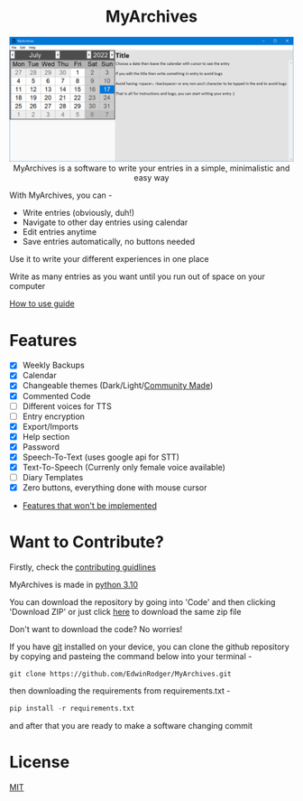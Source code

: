 <div align="center">

# **MyArchives**

![MyArchives GUI](.github/images/MyArchives(2022-07-17).png "MyArchives GUI")
MyArchives is a software to write your entries in a simple, minimalistic and easy way

</div>

With MyArchives, you can -

- Write entries (obviously, duh!)
- Navigate to other day entries using calendar
- Edit entries anytime
- Save entries automatically, no buttons needed

Use it to write your different experiences in one place

Write as many entries as you want until you run out of space on your computer

[How to use guide](docs/how_to_use.md)

# Features

- [x] Weekly Backups
- [x] Calendar
- [x] Changeable themes (Dark/Light/[Community Made](https://github.com/EdwinRodger/MyArchives/blob/main/MyArchives/gui/themes.py#L56))
- [x] Commented Code
- [ ] Different voices for TTS
- [ ] Entry encryption
- [x] Export/Imports
- [x] Help section
- [x] Password
- [x] Speech-To-Text (uses google api for STT)
- [x] Text-To-Speech (Currenly only female voice available)
- [ ] Diary Templates
- [x] Zero buttons, everything done with mouse cursor

- [Features that won't be implemented](docs/unimplemented_features.md)

# Want to Contribute?

Firstly, check the [contributing guidlines](.github/CONTRIBUTING.md)

MyArchives is made in [python 3.10](https://www.python.org/downloads/release/python-3101/)

You can download the repository by going into 'Code' and then clicking 'Download ZIP' or just click [here](https://github.com/EdwinRodger/MyArchives/archive/refs/heads/main.zip) to download the same zip file

Don't want to download the code? No worries!

If you have [git](https://git-scm.com/) installed on your device, you can clone the github repository by copying and pasteing the command below into your terminal -

```git
git clone https://github.com/EdwinRodger/MyArchives.git
```

then downloading the requirements from requirements.txt -

```python
pip install -r requirements.txt
```

and after that you are ready to make a software changing commit

# License

[MIT](LICENSE)
